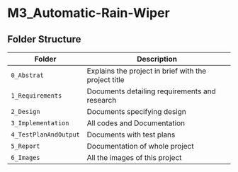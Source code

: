 # M3_Automatic-Rain-Wiper


## Folder Structure
| Folder | Description |
|---|---|
| `0_Abstrat` |Explains the project in brief with the project title|
| `1_Requirements` | Documents detailing requirements and research |
| `2_Design` | Documents specifying design |
| `3_Implementation` | All codes and Documentation |
| `4_TestPlanAndOutput` | Documents with test plans |
| `5_Report` | Documentation of whole project |
| `6_Images` | All the images of this project |
